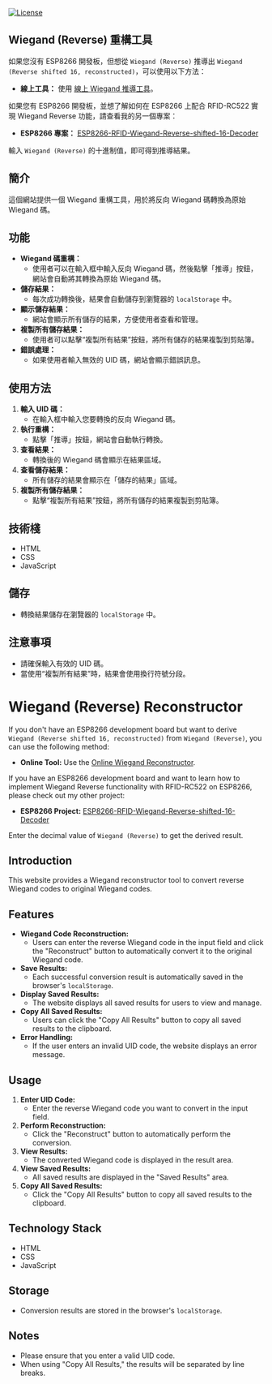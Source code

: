 [![License](https://img.shields.io/badge/License-MIT-blue.svg)](LICENSE)


## Wiegand (Reverse) 重構工具
如果您沒有 ESP8266 開發板，但想從 `Wiegand (Reverse)` 推導出 `Wiegand (Reverse shifted 16, reconstructed)`，可以使用以下方法：

* **線上工具：** 使用 [線上 Wiegand 推導工具](https://stjl.github.io/RFID-UID-Reverse-to-Wiegand-shifted-16-Decoder)。

如果您有 ESP8266 開發板，並想了解如何在 ESP8266 上配合 RFID-RC522 實現 Wiegand Reverse 功能，請查看我的另一個專案：

* **ESP8266 專案：** [ESP8266-RFID-Wiegand-Reverse-shifted-16-Decoder](https://github.com/stJL/ESP8266-RFID-Wiegand-Reverse-shifted-16-Decoder)


輸入 `Wiegand (Reverse)` 的十進制值，即可得到推導結果。

## 簡介

這個網站提供一個 Wiegand 重構工具，用於將反向 Wiegand 碼轉換為原始 Wiegand 碼。

## 功能

* **Wiegand 碼重構：**
    * 使用者可以在輸入框中輸入反向 Wiegand 碼，然後點擊「推導」按鈕，網站會自動將其轉換為原始 Wiegand 碼。
* **儲存結果：**
    * 每次成功轉換後，結果會自動儲存到瀏覽器的 `localStorage` 中。
* **顯示儲存結果：**
    * 網站會顯示所有儲存的結果，方便使用者查看和管理。
* **複製所有儲存結果：**
    * 使用者可以點擊“複製所有結果”按鈕，將所有儲存的結果複製到剪貼簿。
* **錯誤處理：**
    * 如果使用者輸入無效的 UID 碼，網站會顯示錯誤訊息。

## 使用方法

1.  **輸入 UID 碼：**
    * 在輸入框中輸入您要轉換的反向 Wiegand 碼。
2.  **執行重構：**
    * 點擊「推導」按鈕，網站會自動執行轉換。
3.  **查看結果：**
    * 轉換後的 Wiegand 碼會顯示在結果區域。
4.  **查看儲存結果：**
    * 所有儲存的結果會顯示在「儲存的結果」區域。
5.  **複製所有儲存結果：**
    * 點擊“複製所有結果”按鈕，將所有儲存的結果複製到剪貼簿。

## 技術棧

* HTML
* CSS
* JavaScript

## 儲存

* 轉換結果儲存在瀏覽器的 `localStorage` 中。

## 注意事項

* 請確保輸入有效的 UID 碼。
* 當使用“複製所有結果”時，結果會使用換行符號分段。


# Wiegand (Reverse) Reconstructor

If you don't have an ESP8266 development board but want to derive `Wiegand (Reverse shifted 16, reconstructed)` from `Wiegand (Reverse)`, you can use the following method:

* **Online Tool:** Use the [Online Wiegand Reconstructor](https://stjl.github.io/RFID-UID-Reverse-to-Wiegand-shifted-16-Decoder).

If you have an ESP8266 development board and want to learn how to implement Wiegand Reverse functionality with RFID-RC522 on ESP8266, please check out my other project:

* **ESP8266 Project:** [ESP8266-RFID-Wiegand-Reverse-shifted-16-Decoder](https://github.com/stJL/ESP8266-RFID-Wiegand-Reverse-shifted-16-Decoder)


Enter the decimal value of `Wiegand (Reverse)` to get the derived result.

## Introduction

This website provides a Wiegand reconstructor tool to convert reverse Wiegand codes to original Wiegand codes.

## Features

* **Wiegand Code Reconstruction:**
    * Users can enter the reverse Wiegand code in the input field and click the "Reconstruct" button to automatically convert it to the original Wiegand code.
* **Save Results:**
    * Each successful conversion result is automatically saved in the browser's `localStorage`.
* **Display Saved Results:**
    * The website displays all saved results for users to view and manage.
* **Copy All Saved Results:**
    * Users can click the "Copy All Results" button to copy all saved results to the clipboard.
* **Error Handling:**
    * If the user enters an invalid UID code, the website displays an error message.

## Usage

1.  **Enter UID Code:**
    * Enter the reverse Wiegand code you want to convert in the input field.
2.  **Perform Reconstruction:**
    * Click the "Reconstruct" button to automatically perform the conversion.
3.  **View Results:**
    * The converted Wiegand code is displayed in the result area.
4.  **View Saved Results:**
    * All saved results are displayed in the "Saved Results" area.
5.  **Copy All Saved Results:**
    * Click the "Copy All Results" button to copy all saved results to the clipboard.

## Technology Stack

* HTML
* CSS
* JavaScript

## Storage

* Conversion results are stored in the browser's `localStorage`.

## Notes

* Please ensure that you enter a valid UID code.
* When using "Copy All Results," the results will be separated by line breaks.




